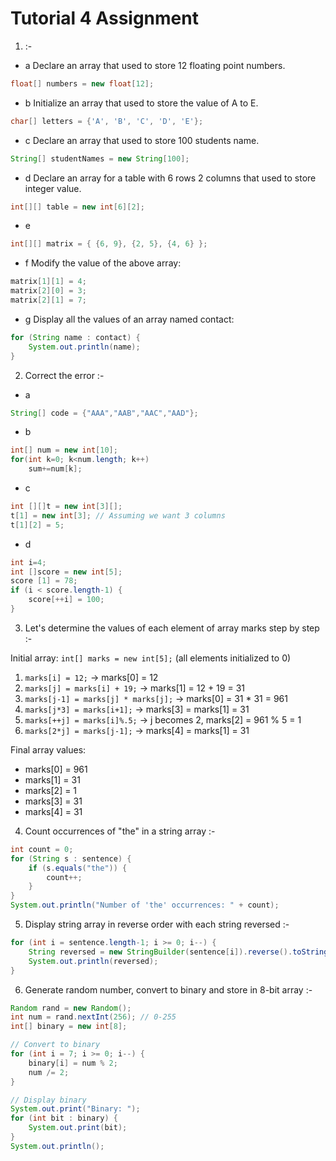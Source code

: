# Tutorial 4 Assignment        

1. :-
- a Declare an array that used to store 12 floating point numbers.
```java
float[] numbers = new float[12];
```

- b Initialize an array that used to store the value of A to E.
```java
char[] letters = {'A', 'B', 'C', 'D', 'E'};
```

- c Declare an array that used to store 100 students name.
```java
String[] studentNames = new String[100];
```

- d Declare an array for a table with 6 rows 2 columns that used to store integer value.
```java
int[][] table = new int[6][2];
```

- e
```java
int[][] matrix = { {6, 9}, {2, 5}, {4, 6} };
```

- f Modify the value of the above array:
```java
matrix[1][1] = 4;
matrix[2][0] = 3;
matrix[2][1] = 7;
```

- g Display all the values of an array named contact:
```java
for (String name : contact) {
    System.out.println(name);
}
```

2. Correct the error :-

- a
```java
String[] code = {"AAA","AAB","AAC","AAD"};
```

- b
```java
int[] num = new int[10];
for(int k=0; k<num.length; k++)
    sum+=num[k];
```

- c
```java
int [][]t = new int[3][];
t[1] = new int[3]; // Assuming we want 3 columns
t[1][2] = 5;
```

- d
```java
int i=4;
int []score = new int[5];
score [1] = 78;
if (i < score.length-1) {
    score[++i] = 100;
}
```

3. Let's determine the values of each element of array marks step by step :-

Initial array: `int[] marks = new int[5];` (all elements initialized to 0)

1. `marks[i] = 12;` → marks[0] = 12
2. `marks[j] = marks[i] + 19;` → marks[1] = 12 + 19 = 31
3. `marks[j-1] = marks[j] * marks[j];` → marks[0] = 31 * 31 = 961
4. `marks[j*3] = marks[i+1];` → marks[3] = marks[1] = 31
5. `marks[++j] = marks[i]%.5;` → j becomes 2, marks[2] = 961 % 5 = 1
6. `marks[2*j] = marks[j-1];` → marks[4] = marks[1] = 31

Final array values:
- marks[0] = 961
- marks[1] = 31
- marks[2] = 1
- marks[3] = 31
- marks[4] = 31

4. Count occurrences of "the" in a string array :-
```java
int count = 0;
for (String s : sentence) {
    if (s.equals("the")) {
        count++;
    }
}
System.out.println("Number of 'the' occurrences: " + count);
```

5. Display string array in reverse order with each string reversed :-
```java
for (int i = sentence.length-1; i >= 0; i--) {
    String reversed = new StringBuilder(sentence[i]).reverse().toString();
    System.out.println(reversed);
}
```

6. Generate random number, convert to binary and store in 8-bit array :-
```java
Random rand = new Random();
int num = rand.nextInt(256); // 0-255
int[] binary = new int[8];

// Convert to binary
for (int i = 7; i >= 0; i--) {
    binary[i] = num % 2;
    num /= 2;
}

// Display binary
System.out.print("Binary: ");
for (int bit : binary) {
    System.out.print(bit);
}
System.out.println();
```
